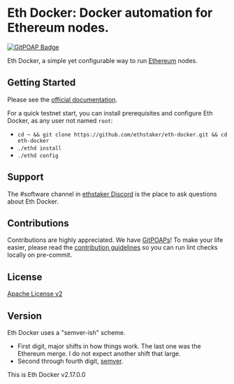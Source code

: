 # Eth Docker: Docker automation for Ethereum nodes.

[![GitPOAP Badge](https://public-api.gitpoap.io/v1/repo/eth-educators/eth-docker/badge)](https://www.gitpoap.io/gh/eth-educators/eth-docker)

Eth Docker, a simple yet configurable way to run [Ethereum](https://ethereum.org/roadmap/) nodes.

## Getting Started

Please see the [official documentation](https://ethdocker.com).

For a quick testnet start, you can install prerequisites and configure Eth Docker, as any user not named `root`:

* `cd ~ && git clone https://github.com/ethstaker/eth-docker.git && cd eth-docker`
* `./ethd install`
* `./ethd config`

## Support

The #software channel in [ethstaker Discord](https://discord.gg/ethstaker) is the place to ask questions about Eth Docker.

## Contributions

Contributions are highly appreciated. We have [GitPOAPs](https://www.gitpoap.io/gh/eth-educators/eth-docker)! To make your life easier,
please read the [contribution guidelines](CONTRIBUTING.md) so you can run lint checks locally on pre-commit.

## License

[Apache License v2](LICENSE)

## Version

Eth Docker uses a "semver-ish" scheme.
- First digit, major shifts in how things work. The last one was the Ethereum merge. I do not expect another shift that
large.
- Second through fourth digit, [semver](https://semver.org/).

This is Eth Docker v2.17.0.0
